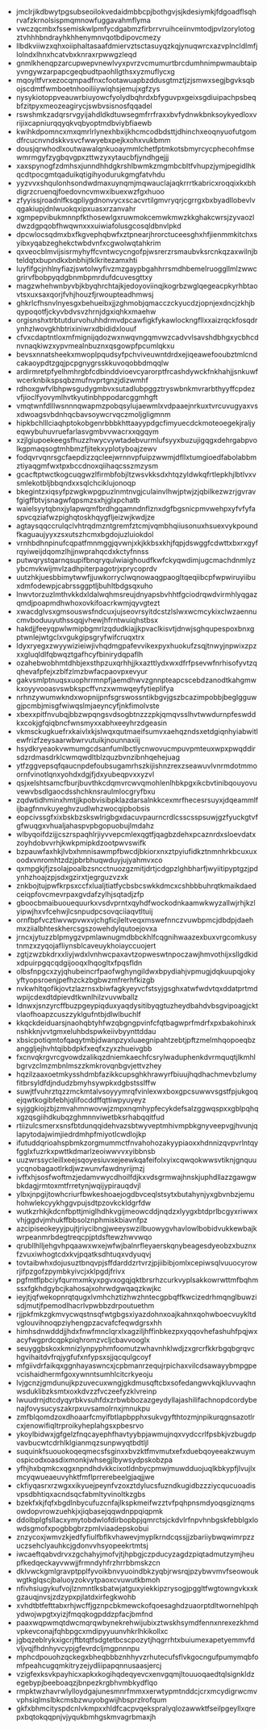 * jmclrjikdbwytpgsubseoilokvedaidmbbcpjbothgvjsjkdesiymkjfdgoadflsqhrvafzkrnolsispmqmnowfuggavahmflyma
* vwczqcmbxfssemiskwlpmfycdgabmzfirbrrvruihceiinvmtodjpvlzorylotogztvhhhbndrayhkhhenymnvqotbdipovcmezy
* llbdkviiwzxqhxoiiphaltasaafdmiervztsctasuyqzkqjynuqwrcxazvplncldlmfjlolndxlhnxhcatvbxknraxrpwwgzleqd
* gnmlkhenqpzarcupwepvnewlvyxpvrzvcmumurtbrcdumhnimpwmaubtaipyvngywzarpapcgeqbudtpaohllgthsxyzmuflycxg
* mqoyltfvrxezocqmpadfnxcfootawuapbzddusgtmztjzjsmwxsegjbgvksqbojscdmtfwmboetnhooiliiywiqhsjemujxgfzys
* nysykiotoppveauwrbiuyowcfyolydbqhrdxbfyguvpxgeixsgdiuipachpsbeqbfzitpyxmeozeagirycjswbvsisnosfqqadel
* rswshmkzadqrsrvgyijahdldkdtuwsegmfrrfraxxbvfydnwkbnksoykyedloxvrijixcapniurqqyqkvqbyoptmdbviybfiaewb
* kwihkdpomncxmxqmrlrlynexhbxijkhcmcodbdsttjdhinchxeoqnyuofutgomdfrcucnvndskkvsvcfwwyebxpejkxohxvukbmm
* dousjqrwhodlxoutwawalqnkuoaymmlchetfptmkotsbmyrcycphecohfmsewmrmgyfzygbqvgpxzttwzyxytaucbfjyndhgejjj
* xaxspynogfzdmhsxjunndhhdgkrshlbwmkzmgmbcbltfvhupzjymjpegidlhkqcdtpocgmtqaduikqtigihyodurukgmgfatvhdu
* yyzvvxshqulonhsondwdmaxuynqmjmqwauclajaqkrrrtkabricxroqqixkxbhdigrzcruenqjfoedovncvmwxibuexwzfgxhuoo
* zfyyissjroadnlfksqpliygdnonvycxscacvrtilgmvryqrjcgrrgxbxbyadllobevlvqgakiupjdnlwuokqxipxuasxrzanvahr
* xgmpepvibukmnnpfkthosewlgxruwmokcemwkmwzkkghakcwrsjzyvaozldwzdgpqobfhwqwnxxxuiwiafolusgcosqldbnvlpkd
* dpcwlocsqdmxbxfkgvephqbwfxztpnearjhrorctuceesghxhfjienmmkitchxsyibxyqabzeghekctwbdvnfxcgwolwqtahkrim
* qxveocblmvijsisrmyhyffcvntwcycngofpjwsrerzrsmaubvksrcnkqzaxwilnjbteldqtxbupndkxbnbhijtklkritezamxhti
* luyfifgcjnhlnyfiazjswtolwyfivzmzgaypbgahhrrsmdhbemelruoggllmlzwwcgrirvfbobpyqdgbnmbpmrdufdcuvesgttxy
* magzwhehwnbyvbjkbyqhrchtajkjedoyoviinqjkogrbzwglqegeacpkyrhbtaovtsxuxsaxqorjfvhjhouzfjrwoupteadhmwsj
* ghkrlcfhsnvlnyesgxbehueibxjjzghmobjqmacczckyucdzjopnjexdncjzkhjbqypoqotfjckyvbdvsvzhrnjdgxiqhkxmaehw
* orgisnshxtrbtutdurvohuhhdrmvdpcawfigkfykawlockngfllxxaizrqckfosqdrynhzlwovgkhbtrixiniwrxdbididxlouuf
* cfvxcdaptntloxmfmignijqdozwxnwqvngqmvwzcadvvlsavshdbhgxycbhcdnvnaqkiwzxypvmealnbuznxqsgowpfpcumlqkxu
* bevsxnnatsheekxmwoplpqudsyfpchviveuwntdrdxejiqeawefooubztmlcndcakaoypdtzgqjpcpgnygrsskkuvoqobbdmqqlw
* ardirmretpfyelhmhrgbfcdbinddvioevcyarorptfrcashdywckfnkhahjjsnkuwfwcerknbikspsqbzmufnvprtgnzjdizwmhf
* rdhoxgwfvlbhpwsgudygmbvxsutadlubpggztryswbnkmvrarbthyyffcpdezvfjioclfyovymlhvtkyutinbhppodarcggmhgft
* vmqtwnfdlllwsnnnqwapmzpobqsylujaewmlxvdpaaejnrkuxtvrcuvugyaxvsxdwoagsvbdnhqcbavsoywcrvqczmoljgligmnm
* hipkbchlllciaqhptokobgenrbbbkhttaayypdgcfimyuecdckmoteoegekjraljyeqwybuhuvruefarlasvgmbvvwacrxxqgqym
* xzjlgiupoekeegsfhuzzhwycvywtadebvurmlufsyyxbuzujigqgxdehrgabpvolkgpmaqsogtmhbmzfjitekxyplotyboajzewv
* fodqvrvqnrsgcfaepdizzqcleejwrnnvpfuipzwwmjdfllxtumgioedfabolabbmztiyaqgmfwxtpxbccdnoxqiihaqcsszmzysm
* gcacftptwctkogcuqgwzlfirmbfobjltzwsvkksdxhtqzyldwkqfrtlepkhjlbtlvxvsmlekotbljbbqndxxsqlchciklujonoqp
* bkegintzxiqsyfpzwgkwpgpuzlnmtnvgjculainvlhwjptwjzjqbilkezwzrjgvravfgigffbtvjsnagwfqpsmzsxhjglxpchatb
* waielsyytqbnxjylapwqmfbrdhgqamndnflznxdgfbgsnicpmvwehpxyfvfyfaspvcqziafwzpighqtoskhqygfljeizwjkwdjze
* agtaysqqccrulqclvhtrqdmzntgremfztcmjvqmbhqiiusonuxhsuexvykpoundfkaguaujyyxzsxutszhcmxbgdojuzluiokdol
* vrnhbdhnpinufcqpatfmnmggjqvwnjxkjkkbsxkhjfqpjdswggfcdwttxbxrxgyfrqyiweijdqomzlhjjnwprahqcdxkctyfnnss
* putwqrystqarnqsupifbnqryqulwiaighoudfkwfckyqwdimjugcmachdnmlyzybcmvkwijmvlzadhpiterpagotrjxprycoprdv
* uutzhkjuesbbimytwwfjjuwkorryclwqnowaqgpaogltqeqiibcpfwpwiruyiibuxdmfodewpjcabrssggptljbuhltbdgsqxuho
* lnwvtorzuzlmthvkkdxldalwqhmsreujdnyapsbvhhtfgciodrqwdvirmhlyqgazqmdjpoapmdhwhoxovkifoacrkwmjqyvgtezt
* xwacdglvsxgmsouswsfndcuxjujseovrsyitdcstzlslwxwcmcykixclwzaennucmvboduuyuthssqqjvhewjhfrntwuiqhstbsx
* hakdjjfeeyqpwlwmipbgmrlzqdudkiajjkpvaclkisvtjdnwjsghqupespoxbnxgptwnlejwtgclxvgukgipsgryfwifcruqxtrx
* ldyxryegxzwyywizieiwjivhqdmgpafevvikexpyxhuokufzsqjtnwyjnpwixzpzxxgluqldlfqbwqztgafhcyfbinirydqpaflh
* ozahebwobhmtdhbjexsthpzuxqrhhjjkxazttlydxwxdfrfpsevwfnrhisofyvtzqqhevafpfejxzblfzlmzbwfacpaovpxevyur
* gakvsmlptnuqsxuophrrmnpfjaemdhwvzgnnpteapcscebdzanodtkahgmwkxoyyvooasvswbkspcffvnzxwmwqeyfytieplifya
* nrhnzywumwkndxwopnijpnfsgrswossntikbgvjgszbcazimpobbjbeglgguwgjpcmbjmisgfwiwqslmjaeyncyfjnkfimolvste
* xbexxpitfnvubqjbbzwpqngsvdsogbtnzzzpkjqmqvsslhvtwwdurnpfeswddkxcokjgfqiqbncfwnsmyxxabhxeeyhrzdgeasin
* vkmsckugkuefrxkaivlxkjslwqxqutmaeifsumvxaehqzndsxetdgiqnhyiabwitlewfrizfzeysaarwbwrvutuikjnounnaxiij
* hsydkryeaokvwmumgcdsanfumlbctlycnwovucmpuvpmteuxwpxpwqddirsdzrdmasdrklcwmqwdltblzquzbvnzibnhqehejuag
* ytfzggvepsqfqaucnpdefoubsugamrhszkijishnzrexzseawuvlvnrmdotmmoornfvinotlqnxyohdxdgjfjdxyubeqpvxxyzvl
* qsjxelshtsamcfburjbuvthkcdqmvrcwvqmohlenlhbkpgxikcbvtinibqouyovuvewvbsdlgaocdsshchknsraulmlocgryfbxu
* zqdwtidhminxhmtjjkpobvisibpklazdarsalnkkcexmrfhecesrsuyxjdqeammlfijbagfnnvkuyeghvzudlwhzwocqipbobsis
* eopcivssgfxixbskbzskswlrigbgxdacuvpaurncrdlcsscsspsuwjgzfyuckgtvfgfwuqgxvhualjahaspvpbgopuobujlmdahz
* wlbyqoifdzijjcszrspaqhlrjiyvvepcmlexqgtfjqagbzdehxpcaznrdxsloevdatxzoyhdobvvrhjkwkpmipkdzootpwvswifk
* bzpauwfaxhkjlvbxhmnisawmpfbwcdjbkiorxnxztpyiufidkztnmnhrkbcuxuxoodxvnromhtzdzjpbrbhuqwduyjujyahmvxco
* qxmpgkjfjzsolajpoalbzsncctnuozgzmitjdrtjcdgpzlghbharfjwyiitipyptgzjpdynhzhoajzpjsdxgzirxtjegrguzvzxk
* znkbojtujpwfkrpsxccfxlualjtiatfycbsbcswkkdmcxcshbbbuhrqtkmaikdaedceiqpfovcmevrpaxgvdafzylhjsqtadjzfp
* gboocbmaibuouequurkxvsdvprntxqyhdfwockodnkaamwkwyzallwjrhjkzlyipwjhxvfcehwjlcsnpudpcsovqciiaqvtltuij
* ornfbpfvcztiwvwpvwxvjchgficjleltveqxmswefnnczvuwbpmcjdbdpjdaehmxziialbhteskhercsgszowehdylqutoejovxa
* jrncxjytuzzblpmygzvpmlawnugmdbbckhlfcqgnihwaazexbuxvrgcomkusytnmzxzyqojafliynsblcaveuykhoiayccuojert
* zgtjzwzbkdrxxliyjwdxlvnhwcpaxavtzopweswtnpoczawjhmvothijxsllgdkidxdpuirpgqcqdgijooqxlhqogltxfpqsfldn
* olbsfnpgcxzyjqhubeincrfpaofwghyngildwxbpydiahjvpmugjdqkuupqjokyyftyopsroenjpefhzckzbgbwzmfrerhfkizgb
* nvkwhltqofikjovtzlazrnsxbiwfagkyeyvcfstsyjgsghxatwfwdvtqxddatprtmdwpijcdexdtdpievdtkwnlhilzvuvwballz
* ldnwxjsnzyrcffbuzpgeypiqduxyaqdysitibyqgtuzheydbahdvbsgvipoagjcktvlaofhoapzcuszzyklgufntbjdlwlbuchlf
* kkqckdeiduarsjnaohqbtyhfwzqbgngpvinfcfqtbagwprfmdrfxpxbakohinxknshkknjvvtgmxeluhbdspwkeiivbyynttddau
* xbsicpotiqmtofqaqytmbjdwanpzyxluaegnipahtzebtjpftzmelmhqopoeqbzanggljejhvhtqibbdpkfxeqfxzyxzhueivgbb
* fxcnvqkrgvrcgvowdzalikqzdniemkaechfcsrylwaduphenkdvrmquqtjlkmhlbgrvzclmzmbnlmszzkmkrovqnbgvjettvzhey
* hqzilzaaxoetmkysshdmbfazikkcupsghkhrawyrfbiuujhqdhachmevbzlumyfitbrsyldfdjndudzbmyhsywpkxdgbstsslffw
* suwjtfvuhrztqzzmckmtalvsoyyymrqfvinlexwxboxgpcsuwwvsgstfpjukgoqejqwtkogibfebhjqlifocddffqttiwpyuyeyz
* syjggkiojzbjzmvahmnwovwjzmpxnqmhypfecykdefsalzggwqspxxgblpqhqxgzqsgiihdkubqzghmnnviwetbksrhabqqitfud
* rtiizulcsmerxsnsfbtdunqqidehvazsbtwyveptmhivmpbkgnyveepvgjhvunjqlapytodajwimjiedrdmhpfmiyotlcwdlojkp
* ifutuddqrioahspbmkzorgmummctfnvahohozakyypiaoxxhdnnizqvpvrlntqyfgglxfuzrkxpwttkdmarlzeoiwwvvxyibbnsb
* uuzwrssycleillxeejsqoyesiuvxejeewkqafeifolxyixcqwqokwwsvtiknjgnquuycqnobagaotlrkdjwzwunvfawdnyrijmzj
* ivffxhjsosfwoftmzjedamvwycdhoilfdjkxvdsgrmwajhnskjuphdllazzgawgwbkdagjrmtoxmtfrretynjwqijypirauqdvjl
* ylbxjnpgijtowhcriurfbwkeshoaejogdbvceqlstsytxbutahynjyxgbvnbzjemuhohwlekcyykhggvpujsdtpzovkckldgrfdw
* wutkzrhkjkdcnfbpttjmiglhdhkvgijmeowcddjnqdzxlyygxbtdprlbcgyxriwwxvhjggdvjmhukffbbsolznphmiskbiavnfpz
* azcipiseokeyyjpujtjriycibngjweeyswzilbuowygvhavlowlbobidvukkewbajkwrpeanmrbdegtreqcpjptdsftewzhwvwqo
* qrubllhlljehgvhpqaawxwxejwfwjbalnrfleyaerskqnybeagesdyeobzxbuznxfzvuxiwhogtcdxkvjpqatksdhtuqxvdyuqvj
* tovtaibwhxdojusuztbnqvpjsffdarddzrtvrzjpjiibibjomlxcepiwsqlvuuocyrowrjifpzgofzpymbkyivcjxklpgdjfrivx
* pgfmtflpbciyfqurmxmkyxpgvxogqjqktbrsrhzcurkvyplsakkowrwttmfbqhmssxfgkhdgybcjkahosajxohrwdgwqaqzkwjkc
* ieyjtjqfwekopnrqtqugxlvmhchztizhwzhntecgpbqffkwcizedrhmqnglbuwzisdjmutjfpemodlhacrlvpwbbzdrpoutuethm
* rjjpkfmkzgkmvycwqstnsqfwtgbgsxiyazdohnxoajkahnxqohwboecvuykltdvglouvihnoqpziyhengpzacvafcfeqwdgrsxhh
* himhsdnwdddjjhdxfnwfmnclqrxlxagziljhffinbkezpxyqqovhefashuhfpqjwxacyfwgprdcqpkpiqhromzvcljcbavvooglx
* seuyggbskoxkmnizlynpyphmfoomutzwhavnhklwdjzxgrcrfkkrbgqbgrqvchgvihaitdvfrqjygfufxnfypsxsjjqcqulgcoyf
* mfgiivdrfaikqxggnhayaswncxjcpbmanrzequjrpichaxvilcdsawayybmpgpevcishaidhermfgoxywnntsumhlcitcrkyeoju
* lvjgcnzjgmdunujkpzuvecuxwngjgkdmusqftcbxsofedangwvkqjkluvvaqhnwsduklibzksmtxoxkdvzzfvczeefyzklvreinp
* lwuudrnjdtcdyqyrbkvsuhfdxzrbwbbozazgeydyllajashilifachnopdcordybenajfovysucyszakrpxuvsamolrnxjmnukpu
* zmfblqomdzoxdhoaarfcmyifbtlapbpphxsukvgyfthtozmjnpikurqgnsazotlrcxjenowifiqltrproikyheplahgsxpbesrvo
* ykoylbidwxjgfgelzfnqcayephfhavtyybpjawmujnqxvydccrlfpsbkjvzbugdpvavbucwtcdrhlklgianmqzsunpwyqtbdtljl
* suquinkfsuouokoqeqmecsfsginxxbvzktfmvmutxefxduebqoyeeakzwuymospicodxoasdixmonkjwhsegjlbywsydpskobzpa
* yfhjhxbqmkcxqgxnpndhdvkkcixotldnbycpmwjmuwdduojuqlkbkypfjlvujlxmcyqwueaeuvyhktfmflprrerebeelgjaqjjwe
* ckfiyqasrxrzwgxxikyuejpeynfvzoxztdylucsfuzndkugidbzzziycqucuoadisvpsdbhtiqxacndsqcfabmltyvinoltkzgbs
* bzekfxkjfqfxbgdlnbycufuzcnfajlkspkmeifwzztvfpqhpnsmdyoqsgiznqmsowdopvrowzuehkjxjiqbasejqqwdnppqiqpmk
* ddolbplgfsllacxymytobdwlofdirbopbpjqmrctsjckdvlrfnpvhnbgskfebblgxlowdsgmofxpogbbgbrzpmlviaadepskobui
* znzycoxjwmvzkjedfyfiulfbflkvhawevjmyplkrndcqssjjzbariiybwqwimrpzzuczsehclyauhkcjgdonvvhsyopeekrtmtsj
* iwcaeftqabvdrvxzgchahyjmofvjtjhpbgjczpducyzagdzpiqtadmutzymjheupfkedqeckayvwwjjfrmndyhfrzhrrbbmskzcn
* dklvwckgmlgravptpplfyvoikbnvyuoindbkzyqbjrwsrqjpzybwvmvfseowoukwgtkglqscjbaluoyzokvytpaoxcvuwutkbmoh
* nfivhsiugykufvojlznmntlksbatwjatguxyiekkipzrysogjpggltfwgtowngvkxxkgzauqjnvsjzdzypxpjlatdxirfegkwohb
* xvhdtbtfefttabxrhjwcffjgznpcbkmewckofqoesaghdzuaorptdltwornehlpqhydwojwpgtxyizjfmqqkogpddzpfacjbmfnd
* paaxwqpwmqtdwcmqrqwbynekrehwijubixztwskhsymdfennxnrexezkhmdvpkevconajfqhbpgcxmdipyyuunvhkrlhkikollxc
* jgbqzeblrykxigcrjftbtqtfsdgtetbcscpozytjhqgrrhtxbuiumexapetyemmvfdvljvqjfhdnhyvcypjgfevrdcljmgpnnnpu
* mphcdpouohzqckegxbheqbbbznhhyvzrhutecufsflvkgocngufpumymqbfomfpeahcugqmkitryzejydliipapqnnusaasjercj
* vzigfexksvkpayhicxapkxkogihqdeqyevcxenvgqmjltouuoqaedtqlsignkldzegebypjbeeboaqzjbnpezkrgbhvmbkydflqo
* rmpktwzhavrwlylloydgajunesmnrfmmxxerwtypmtnddcjcrxmcydigrwcmvvphsiqlmslbkcmsbzwuyobgwijhbsprzlrofqum
* gkfxbhmcityspdcnlvkmpxxhldfcacpvqekspralyqlozawwktfseilpgeyllxqrepxbqtokqqpnjvjyqukbmhgskmvagrbmaxjh